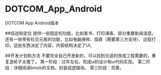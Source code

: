 # DOTCOM_App_Android
DOTCOM App Android版本


##综述和定位
提供一些固定的功能，比如查书、打印课表、部分重要新闻消息。还有一些带有社交元素的功能，比如电脑保修、囵吞（需要第三方支持）、远程打印。这些东西决定了内容，内容结构决定了UI。


##开发计划和方法
不要完全自己开发新的，可以找到合适的改成工程需要的，重复造轮子太傻了。
第一阶段：过年左右，完成ui的设计和ui代码实现。
第二阶段：详细阅读bmob的文档，封装成逻辑块。
第三阶段：完善。

